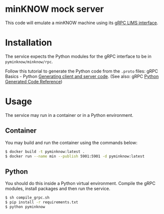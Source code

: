 # minKNOW mock server

This code will emulate a minKNOW machine using its [gRPC LIMS interface](https://github.com/nanoporetech/minknow_lims_interface).

# Installation

The service expects the Python modules for the gRPC interface to be in `pyminknow/minknow/rpc`.

Follow this tutorial to generate the Python code from the `.proto` files: gRPC Basics - Python [Generating client and server code](https://grpc.io/docs/tutorials/basic/python/#generating-client-and-server-code). (See also: gRPC [Python Generated Code Reference](https://grpc.io/docs/reference/python/generated-code/))

# Usage

The service may run in a container or in a Python environment.

## Container

You may build and run the container using the commands below:

```bash
$ docker build -t pyminknow:latest .
$ docker run --name min --publish 5901:5901 -d pyminknow:latest
```

## Python

You should do this inside a Python virtual environment. Compile the gRPC modules, install packages and then run the service.

```bash
$ sh compile_grpc.sh
$ pip install -r requirements.txt
$ python pyminknow
```

